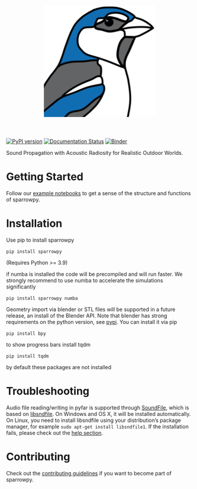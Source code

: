 <h1 align="center">
<img src="https://github.com/sparrow-acoustics/sparrowpy/raw/main/docs/_static/logo.png" width="300">
</h1><br>

[![PyPI version](https://badge.fury.io/py/sparrowpy.svg)](https://badge.fury.io/py/sparrowpy)
[![Documentation Status](https://readthedocs.org/projects/sparrowpy/badge/?version=latest)](https://sparrowpy.readthedocs.io/en/latest/?badge=latest)
[![Binder](https://mybinder.org/badge_logo.svg)](https://mybinder.org/v2/gh/sparrow-acoustics/sparrowpy/main?urlpath=%2Fdoc%2Ftree%2Fexamples%2Ffast_radiosity.ipynb)

Sound Propagation with Acoustic Radiosity for Realistic Outdoor Worlds.

Getting Started
===============

Follow our [example notebooks](https://sparrowpy.readthedocs.io/en/latest/examples.html) to get a sense of the structure and functions of sparrowpy.

Installation
============

Use pip to install sparrowpy

    pip install sparrowpy

(Requires Python >= 3.9)

if numba is installed the code will be precompiled and will run faster. We strongly recommend to use numba to accelerate the simulations significantly

    pip install sparrowpy numba

Geometry import via blender or STL files will be supported in a future release, an install of the Blender API. Note that blender has strong requirements on the python version, see [pypi](https://pypi.org/project/bpy/). You can install it via pip

    pip install bpy

to show progress bars install tqdm

    pip install tqdm

by default these packages are not installed

Troubleshooting
===============

Audio file reading/writing in pyfar is supported through [SoundFile](https://python-soundfile.readthedocs.io), which is based on
[libsndfile](http://www.mega-nerd.com/libsndfile/). On Windows and OS X, it will be installed automatically.
On Linux, you need to install libsndfile using your distribution’s package manager, for example ``sudo apt-get install libsndfile1``.
If the installation fails, please check out the [help section](https://pyfar-gallery.readthedocs.io/en/latest/help).

Contributing
============

Check out the [contributing guidelines](https://sparrowpy.readthedocs.io/en/latest/contributing.html) if you want to become part of sparrowpy.
